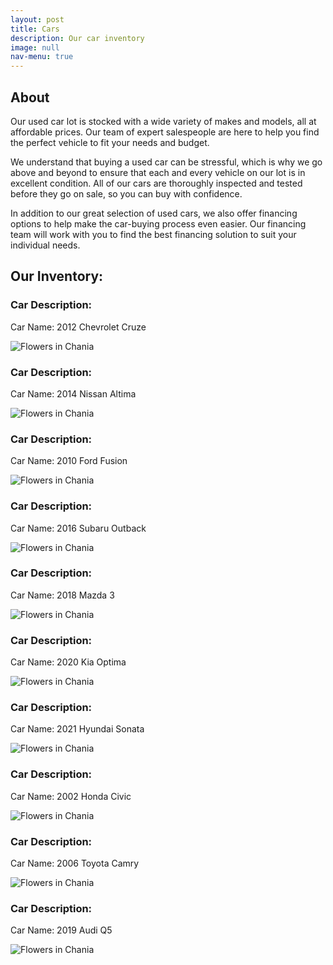 ```yaml
---
layout: post
title: Cars
description: Our car inventory
image: null
nav-menu: true
---
```

<h2 id="content">About</h2>
<p>Our used car lot is stocked with a wide variety of makes and models, all at affordable prices. Our team of expert salespeople are here to help you find the perfect vehicle to fit your needs and budget.

We understand that buying a used car can be stressful, which is why we go above and beyond to ensure that each and every vehicle on our lot is in excellent condition. All of our cars are thoroughly inspected and tested before they go on sale, so you can buy with confidence.

In addition to our great selection of used cars, we also offer financing options to help make the car-buying process even easier. Our financing team will work with you to find the best financing solution to suit your individual needs.</p>

<h2>Our Inventory:</h2>
<div class="row">
	<div class="6u 12u$(small)">
		<h3>Car Description:</h3>
		<p>Car Name: 2012 Chevrolet Cruze<br></p>
	</div>
	<div class="6u$ 12u$(small)">
		<img src="/assets/images/chevrolet-cruze.jpg" alt="Flowers in Chania">
</div>
<div class="row">
	<div class="6u 12u$(small)">
		<h3>Car Description:</h3>
		<p>Car Name: 2014 Nissan Altima<br></p>
	</div>
	<div class="6u$ 12u$(small)">
		<img src="/assets/images/nissan-altima.jpg" alt="Flowers in Chania">
</div>
<div class="row">
	<div class="6u 12u$(small)">
		<h3>Car Description:</h3>
		<p>Car Name: 2010 Ford Fusion<br></p>
	</div>
	<div class="6u$ 12u$(small)">
		<img src="/assets/images/ford-fusion.webp" alt="Flowers in Chania">
</div>
<div class="row">
	<div class="6u 12u$(small)">
		<h3>Car Description:</h3>
		<p>Car Name: 2016 Subaru Outback<br></p>
	</div>
	<div class="6u$ 12u$(small)">
		<img src="/assets/images/subaru-outback.jpg" alt="Flowers in Chania">
</div>
<div class="row">
	<div class="6u 12u$(small)">
		<h3>Car Description:</h3>
		<p>Car Name: 2018 Mazda 3<br></p>
	</div>
	<div class="6u$ 12u$(small)">
		<img src="/assets/images/mazda-3.jpg" alt="Flowers in Chania">
</div>
<div class="row">
	<div class="6u 12u$(small)">
		<h3>Car Description:</h3>
		<p>Car Name: 2020 Kia Optima<br></p>
	</div>
	<div class="6u$ 12u$(small)">
		<img src="/assets/images/kia-optima.webp" alt="Flowers in Chania">
</div>
<div class="row">
	<div class="6u 12u$(small)">
		<h3>Car Description:</h3>
		<p>Car Name: 2021 Hyundai Sonata<br></p>
	</div>
	<div class="6u$ 12u$(small)">
		<img src="/assets/images/hyundai-sonata.jpg" alt="Flowers in Chania">
</div>
<div class="row">
	<div class="6u 12u$(small)">
		<h3>Car Description:</h3>
		<p>Car Name: 2002 Honda Civic<br></p>
	</div>
	<div class="6u$ 12u$(small)">
		<img src="/assets/images/honda-civic.jpg" alt="Flowers in Chania">
</div>
<div class="row">
	<div class="6u 12u$(small)">
		<h3>Car Description:</h3>
		<p>Car Name: 2006 Toyota Camry<br></p>
	</div>
	<div class="6u$ 12u$(small)">
		<img src="/assets/images/toyota-camry.jpg" alt="Flowers in Chania">
</div>
<div class="row">
	<div class="6u 12u$(small)">
		<h3>Car Description:</h3>
		<p>Car Name: 2019 Audi Q5<br></p>
	</div>
	<div class="6u$ 12u$(small)">
		<img src="/assets/images/audi-q5.webp" alt="Flowers in Chania">
</div>